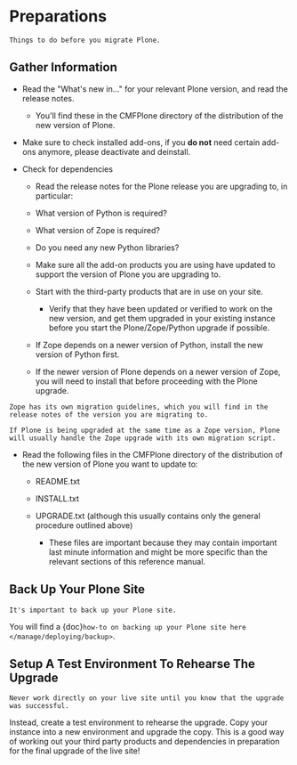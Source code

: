 # Preparations

```{admonition} Description
Things to do before you migrate Plone.
```

## Gather Information

- Read the "What's new in..." for your relevant Plone version, and read the release notes.

  - You'll find these in the CMFPlone directory of the distribution of the new version of Plone.

- Make sure to check installed add-ons, if you **do not** need certain add-ons anymore, please deactivate and deinstall.

- Check for dependencies

  - Read the release notes for the Plone release you are upgrading to, in particular:

  - What version of Python is required?

  - What version of Zope is required?

  - Do you need any new Python libraries?

  - Make sure all the add-on products you are using have updated to support the version of Plone you are upgrading to.

  - Start with the third-party products that are in use on your site.

    - Verify that they have been updated or verified to work on the new version, and get them upgraded in your existing instance before you start the Plone/Zope/Python upgrade if possible.

  - If Zope depends on a newer version of Python, install the new version of Python first.

  - If the newer version of Plone depends on a newer version of Zope, you will need to install that before proceeding with the Plone upgrade.

```{note}
Zope has its own migration guidelines, which you will find in the release notes of the version you are migrating to.

If Plone is being upgraded at the same time as a Zope version, Plone will usually handle the Zope upgrade with its own migration script.
```

- Read the following files in the CMFPlone directory of the distribution of the new version of Plone you want to update to:

  - README.txt

  - INSTALL.txt

  - UPGRADE.txt (although this usually contains only the general procedure outlined above)

    - These files are important because they may contain important last minute information and might be more specific than the relevant sections of this reference manual.

## Back Up Your Plone Site

```{note}
It's important to back up your Plone site.
```

You will find a {doc}`how-to on backing up your Plone site here </manage/deploying/backup>`.

## Setup A Test Environment To Rehearse The Upgrade

```{note}
Never work directly on your live site until you know that the upgrade was successful.
```

Instead, create a test environment to rehearse the upgrade.
Copy your instance into a new environment and upgrade the copy.
This is a good way of working out your third party products and dependencies in preparation for the final upgrade of the live site!
